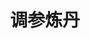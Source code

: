 ---
title: 调参炼丹
description: 机器学习与深度学习的模型修炼手册
style:
    background: "#6a4c93"
    color: "#ffd3ba"
--- 